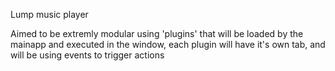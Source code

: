 Lump music player

Aimed to be extremly modular using 'plugins' that will be loaded by the mainapp and executed in the window, each plugin will have it's own tab, and will be using events to trigger actions